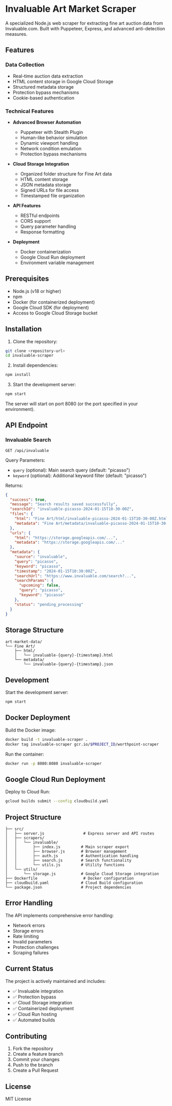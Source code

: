 # Invaluable Art Market Scraper

A specialized Node.js web scraper for extracting fine art auction data from Invaluable.com. Built with Puppeteer, Express, and advanced anti-detection measures.

## Features

### Data Collection
- Real-time auction data extraction
- HTML content storage in Google Cloud Storage
- Structured metadata storage
- Protection bypass mechanisms
- Cookie-based authentication

### Technical Features
- **Advanced Browser Automation**
  - Puppeteer with Stealth Plugin
  - Human-like behavior simulation
  - Dynamic viewport handling
  - Network condition emulation
  - Protection bypass mechanisms

- **Cloud Storage Integration**
  - Organized folder structure for Fine Art data
  - HTML content storage
  - JSON metadata storage
  - Signed URLs for file access
  - Timestamped file organization

- **API Features**
  - RESTful endpoints
  - CORS support
  - Query parameter handling
  - Response formatting

- **Deployment**
  - Docker containerization
  - Google Cloud Run deployment
  - Environment variable management

## Prerequisites

- Node.js (v18 or higher)
- npm
- Docker (for containerized deployment)
- Google Cloud SDK (for deployment)
- Access to Google Cloud Storage bucket

## Installation

1. Clone the repository:
```bash
git clone <repository-url>
cd invaluable-scraper
```

2. Install dependencies:
```bash
npm install
```

3. Start the development server:
```bash
npm start
```

The server will start on port 8080 (or the port specified in your environment).

## API Endpoint

### Invaluable Search
```
GET /api/invaluable
```
Query Parameters:
- `query` (optional): Main search query (default: "picasso")
- `keyword` (optional): Additional keyword filter (default: "picasso")

Returns:
```json
{
  "success": true,
  "message": "Search results saved successfully",
  "searchId": "invaluable-picasso-2024-01-15T10-30-00Z",
  "files": {
    "html": "Fine Art/html/invaluable-picasso-2024-01-15T10-30-00Z.html",
    "metadata": "Fine Art/metadata/invaluable-picasso-2024-01-15T10-30-00Z.json"
  },
  "urls": {
    "html": "https://storage.googleapis.com/...",
    "metadata": "https://storage.googleapis.com/..."
  },
  "metadata": {
    "source": "invaluable",
    "query": "picasso",
    "keyword": "picasso",
    "timestamp": "2024-01-15T10:30:00Z",
    "searchUrl": "https://www.invaluable.com/search?...",
    "searchParams": {
      "upcoming": false,
      "query": "picasso",
      "keyword": "picasso"
    },
    "status": "pending_processing"
  }
}
```

## Storage Structure

```
art-market-data/
└── Fine Art/
    ├── html/
    │   └── invaluable-{query}-{timestamp}.html
    └── metadata/
        └── invaluable-{query}-{timestamp}.json
```

## Development

Start the development server:
```bash
npm start
```

## Docker Deployment

Build the Docker image:
```bash
docker build -t invaluable-scraper .
docker tag invaluable-scraper gcr.io/$PROJECT_ID/worthpoint-scraper
```

Run the container:
```bash
docker run -p 8080:8080 invaluable-scraper
```

## Google Cloud Run Deployment

Deploy to Cloud Run:
```bash
gcloud builds submit --config cloudbuild.yaml
```

## Project Structure

```
├── src/
│   ├── server.js                 # Express server and API routes
│   ├── scrapers/
│   │   └── invaluable/
│   │       ├── index.js         # Main scraper export
│   │       ├── browser.js       # Browser management
│   │       ├── auth.js          # Authentication handling
│   │       ├── search.js        # Search functionality
│   │       └── utils.js         # Utility functions
│   └── utils/
│       └── storage.js           # Google Cloud Storage integration
├── Dockerfile                    # Docker configuration
├── cloudbuild.yaml              # Cloud Build configuration
└── package.json                 # Project dependencies
```

## Error Handling

The API implements comprehensive error handling:
- Network errors
- Storage errors
- Rate limiting
- Invalid parameters
- Protection challenges
- Scraping failures

## Current Status

The project is actively maintained and includes:
- ✅ Invaluable integration
- ✅ Protection bypass
- ✅ Cloud Storage integration
- ✅ Containerized deployment
- ✅ Cloud Run hosting
- ✅ Automated builds

## Contributing

1. Fork the repository
2. Create a feature branch
3. Commit your changes
4. Push to the branch
5. Create a Pull Request

## License

MIT License